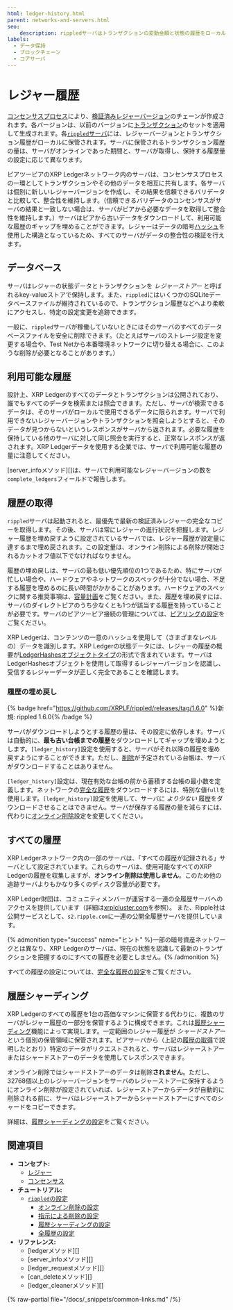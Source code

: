 ```yaml
---
html: ledger-history.html
parent: networks-and-servers.html
seo:
    description: rippledサーバはトランザクションの変動金額と状態の履歴をローカルに保管します。
labels:
  - データ保持
  - ブロックチェーン
  - コアサーバ
---
```

# レジャー履歴

[コンセンサスプロセス](../consensus-protocol/index.md)により、[検証済みレジャーバージョン](../ledgers/index.md)のチェーンが作成されます。各バージョンは、以前のバージョンに[トランザクション](../transactions/index.md)のセットを適用して生成されます。各[`rippled`サーバ](index.md)には、レジャーバージョンとトランザクション履歴がローカルに保管されます。サーバに保管されるトランザクション履歴の量は、サーバがオンラインであった期間と、サーバが取得し、保持する履歴量の設定に応じて異なります。

ピアツーピアのXRP Ledgerネットワーク内のサーバは、コンセンサスプロセスの一環としてトランザクションやその他のデータを相互に共有します。各サーバは個別に新しいレジャーバージョンを作成し、その結果を信頼できるバリデータと比較して、整合性を維持します。（信頼できるバリデータのコンセンサスがサーバの結果と一致しない場合は、サーバがピアから必要なデータを取得して整合性を維持します。）サーバはピアから古いデータをダウンロードして、利用可能な履歴のギャップを埋めることができます。レジャーはデータの暗号[ハッシュ](../../references/protocol/data-types/basic-data-types.md#ハッシュ)を使用した構造となっているため、すべてのサーバがデータの整合性の検証を行えます。

## データベース

サーバはレジャーの状態データとトランザクションを _レジャーストアー_ と呼ばれるkey-valueストアで保持します。また、`rippled`にはいくつかのSQLiteデータベースファイルが維持されているので、トランザクション履歴などへより柔軟にアクセスし、特定の設定変更を追跡できます。

一般に、`rippled`サーバが稼働していないときにはそのサーバのすべてのデータベースファイルを安全に削除できます。（たとえばサーバのストレージ設定を変更する場合や、Test Netから本番環境ネットワークに切り替える場合に、このような削除が必要となることがあります。）

## 利用可能な履歴

設計上、XRP Ledgerのすべてのデータとトランザクションは公開されており、誰でもすべてのデータを検索または照会できます。ただし、サーバが検索できるデータは、そのサーバがローカルで使用できるデータに限られます。サーバで利用できないレジャーバージョンやトランザクションを照会しようとすると、そのデータが見つからないというレスポンスがサーバから返されます。必要な履歴を保持している他のサーバに対して同じ照会を実行すると、正常なレスポンスが返されます。XRP Ledgerデータを使用する企業では、サーバで利用可能な履歴の量に注意してください。

[server_infoメソッド][]は、サーバで利用可能なレジャーバージョンの数を`complete_ledgers`フィールドで報告します。

## 履歴の取得

`rippled`サーバは起動されると、最優先で最新の検証済みレジャーの完全なコピーを取得します。その後、サーバは常にレジャーの進行状況を把握します。レジャー履歴を埋め戻すように設定されているサーバでは、レジャー履歴が設定量に達するまで埋め戻されます。この設定量は、オンライン削除による削除が開始されるカットオフ値以下でなければなりません。

履歴の埋め戻しは、サーバの最も低い優先順位の1つであるため、特にサーバが忙しい場合や、ハードウェアやネットワークのスペックが十分でない場合、不足する履歴を埋めるのに長い時間がかかることがあります。ハードウェアのスペックに関する推奨事項は、[容量計画](../../infrastructure/installation/capacity-planning.md)をご覧ください。また、履歴を埋め戻すには、サーバのダイレクトピアのうち少なくとも1つが該当する履歴を持っていることが必要です。サーバのピアツーピア接続の管理については、[ピアリングの設定](../../infrastructure/configuration/peering/index.md)をご覧ください。

XRP Ledgerは、コンテンツの一意のハッシュを使用して（さまざまなレベルの）データを識別します。XRP Ledgerの状態データには、レジャーの履歴の概要が[LedgerHashesオブジェクトタイプ](../../references/protocol/ledger-data/ledger-entry-types/ledgerhashes.md)の形式で含まれています。サーバはLedgerHashesオブジェクトを使用して取得するレジャーバージョンを認識し、受信するレジャーデータが正しく完全であることを確認します。


<a id="with-advisory-deletion"></a>
### 履歴の埋め戻し
{% badge href="https://github.com/XRPLF/rippled/releases/tag/1.6.0" %}新規: rippled 1.6.0{% /badge %}

サーバがダウンロードしようとする履歴の量は、その設定に依存します。サーバは自動的に、**最も古い台帳までの履歴**をダウンロードしてギャップを埋めようとします。`[ledger_history]`設定を使用すると、サーバがそれ以降の履歴を埋め戻すようにすることができます。ただし、[削除](../../infrastructure/configuration/data-retention/online-deletion.md)が予定されている台帳は、サーバがダウンロードすることはありません。

`[ledger_history]`設定は、現在有効な台帳の前から蓄積する台帳の最小数を定義します。ネットワークの[完全な履歴](#すべての履歴)をダウンロードするには、特別な値`full`を使用します。`[ledger_history]`設定を使用して、サーバに _より少ない_ 履歴をダウンロードさせることはできません。サーバが保存する履歴の量を減らすには、代わりに[オンライン削除](../../infrastructure/configuration/data-retention/online-deletion.md)設定を変更してください。

## すべての履歴

XRP Ledgerネットワーク内の一部のサーバは、「すべての履歴が記録される」サーバとして設定されています。これらのサーバは、使用可能なすべてのXRP Ledgerの履歴を収集しますが、**オンライン削除は使用しません**。このため他の追跡サーバよりもかなり多くのディスク容量が必要です。

XRP Ledger財団は、コミュニティメンバーが運営する一連の全履歴サーバへのアクセスを提供しています（詳細は[xrplcluster.com](https://xrplcluster.com)を参照）。
また、Ripple社は公開サービスとして、`s2.ripple.com`に一連の公開全履歴サーバを提供しています。

{% admonition type="success" name="ヒント" %}一部の暗号資産ネットワークとは異なり、XRP Ledgerのサーバは、現在の状態を認識して最新のトランザクションを把握するのにすべての履歴を必要としません。{% /admonition %}

すべての履歴の設定については、[完全な履歴の設定](../../infrastructure/configuration/data-retention/configure-full-history.md)をご覧ください。

## 履歴シャーディング

XRP Ledgerのすべての履歴を1台の高価なマシンに保管する代わりに、複数のサーバがレジャー履歴の一部分を保管するように構成できます。これは[履歴シャーディング](../../infrastructure/configuration/data-retention/history-sharding.md)機能によって実現します。一定範囲のレジャー履歴が _シャードストアー_ という個別の保管領域に保管されます。ピアサーバから（上記の[履歴の取得](#履歴の取得)で説明したとおり）特定のデータがリクエストされると、サーバはレジャーストアーまたはシャードストアーのデータを使用してレスポンスできます。

オンライン削除ではシャードストアーのデータは削除**されません**。ただし、32768個以上のレジャーバージョンをサーバのレジャーストアーに保持するようにオンライン削除が設定されていれば、レジャーストアーからデータが自動的に削除される前に、サーバはレジャーストアーからシャードストアーにすべてのシャードをコピーできます。

詳細は、[履歴シャーディングの設定](../../infrastructure/configuration/data-retention/configure-history-sharding.md)をご覧ください。

## 関連項目

- **コンセプト:**
    - [レジャー](../ledgers/index.md)
    - [コンセンサス](../consensus-protocol/index.md)
- **チュートリアル:**
    - [`rippled`の設定](../../infrastructure/configuration/index.md)
        - [オンライン削除の設定](../../infrastructure/configuration/data-retention/configure-online-deletion.md)
        - [指示による削除の設定](../../infrastructure/configuration/data-retention/configure-advisory-deletion.md)
        - [履歴シャーディングの設定](../../infrastructure/configuration/data-retention/configure-history-sharding.md)
        - [全履歴の設定](../../infrastructure/configuration/data-retention/configure-full-history.md)
- **リファレンス:**
    - [ledgerメソッド][]
    - [server_infoメソッド][]
    - [ledger_requestメソッド][]
    - [can_deleteメソッド][]
    - [ledger_cleanerメソッド][]

{% raw-partial file="/docs/_snippets/common-links.md" /%}
